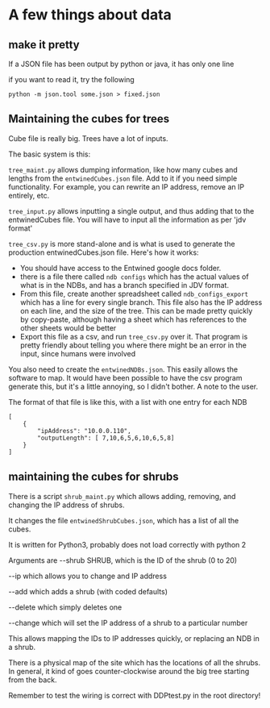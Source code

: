 # A few things about data

## make it pretty

If a JSON file has been output by python or java, it has only one line

if you want to read it, try the following

```
python -m json.tool some.json > fixed.json
```

## Maintaining the cubes for trees

Cube file is really big. Trees have a lot of inputs.

The basic system is this:

`tree_maint.py` allows dumping information, like how many cubes and lengths from the `entwinedCubes.json` file. Add to it if you need simple functionality. For example, you can rewrite an IP address, remove an IP entirely, etc.

`tree_input.py` allows inputting a single output, and thus adding that to the entwinedCubes file. You will have
to input all the information as per 'jdv format'

`tree_csv.py` is more stand-alone and is what is used to generate the production entwinedCubes.json file. Here's how it works:

- You should have access to the Entwined google docs folder.
- there is a file there called `ndb configs` which has the actual values of what is in the NDBs, and has a branch
specified in JDV format.
- From this file, create another spreadsheet called `ndb_configs_export` which has a line for every single branch. This file also has the IP address on each line, and the size of the tree. This can be made pretty quickly by copy-paste, although having a sheet which has references to the other sheets would be better
- Export this file as a csv, and run `tree_csv.py` over it. That program is pretty friendly about telling you where there might be an error in the input, since humans were involved

You also need to create the `entwinedNDBs.json`. This easily allows the software to map. It would have been possible to have
the csv program generate this, but it's a little annoying, so I didn't bother. A note to the user.

The format of that file is like this, with a list with one entry for each NDB
```
[
    {
        "ipAddress": "10.0.0.110",
        "outputLength": [ 7,10,6,5,6,10,6,5,8]
    }
]
```

## maintaining the cubes for shrubs

There is a script `shrub_maint.py` which allows adding, removing, and changing the IP address of shrubs.

It changes the file `entwinedShrubCubes.json`, which has a list of all the cubes.

It is written for Python3, probably does not load correctly with python 2

Arguments are --shrub SHRUB, which is the ID of the shrub (0 to 20)

--ip which allows you to change and IP address

--add which adds a shrub (with coded defaults)

--delete which simply deletes one

--change which will set the IP address of a shrub to a particular number

This allows mapping the IDs to IP addresses quickly, or replacing an NDB in a shrub.

There is a physical map of the site which has the locations of all the shrubs. In general, it kind
of goes counter-clockwise around the big tree starting from the back.

Remember to test the wiring is correct with DDPtest.py in the root directory!


